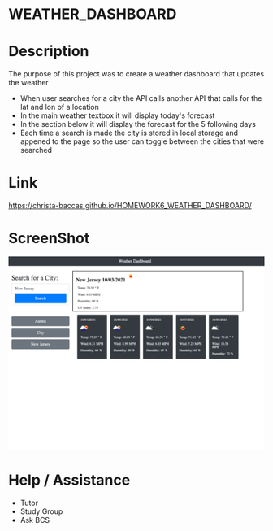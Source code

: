 # WEATHER_DASHBOARD
# Description
The purpose of this project was to create a weather dashboard that updates the weather
- When user searches for a city the API calls another API that calls for the lat and lon of a location
- In the main weather textbox it will display today's forecast
- In the section below it will display the forecast for the 5 following days
- Each time a search is made the city is stored in local storage and appened to the page so the user can toggle between the cities that were searched
# Link
https://christa-baccas.github.io/HOMEWORK6_WEATHER_DASHBOARD/
# ScreenShot
![Alt](screencapture-10-0-1-5-55808-HOMEWORK6-WEATHER-DASHBOARD-index-html-2021-10-03-13_35_07.png)
# Help / Assistance
- Tutor
- Study Group
- Ask BCS
